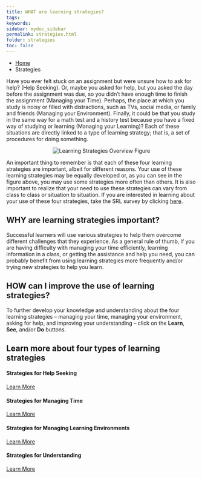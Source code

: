 ```yaml
---
title: WHAT are learning strategies?
tags: 
keywords: 
sidebar: mydoc_sidebar
permalink: strategies.html
folder: strategies
toc: false
---
```


<ul class="breadcrumb">
    <li><a href="index.html">Home</a></li>
    <li class="active">Strategies</li>
</ul>

Have you ever felt stuck on an assignment but were unsure how to ask for help? (Help Seeking). Or, maybe you asked for help, but you asked the day before the assignment was due, so you didn’t have enough time to finish the assignment (Managing your Time). Perhaps, the place at which you study is noisy or filled with distractions, such as TVs, social media, or family and friends (Managing your Environment). Finally, it could be that you study in the same way for a math test and a history test because you have a fixed way of studying or learning (Managing your Learning)? Each of these situations are directly linked to a type of learning strategy; that is, a set of procedures for doing something. 

<center><img src='images/LSOverview.JPG' alt='Learning Strategies Overview Figure' /></center>

An important thing to remember is that each of these four learning strategies are important, albeit for different reasons. Your use of these learning strategies may be equally developed or, as you can see in the figure above, you may use some strategies more often than others. It is also important to realize that your need to use these strategies can vary from class to class or situation to situation. If you are interested in learning about your use of these four strategies, take the SRL survey by clicking <a href="https://demo.daacs.net/">here</a>.

## WHY are learning strategies important?

Successful learners will use various strategies to help them overcome different challenges that they experience. As a general rule of thumb, if you are having difficulty with managing your time efficiently, learning information in a class, or getting the assistance and help you need, you can probably benefit from using learning strategies more frequently and/or trying new strategies to help you learn.  

## HOW can I improve the use of learning strategies?
To further develop your knowledge and understanding about the four learning strategies – managing your time, managing your environment, asking for help, and improving your understanding – click on the **Learn**, **See**, and/or **Do** buttons.

<div class="row">
         <div class="col-lg-12">
             <h2 class="page-header">Learn more about four types of learning strategies</h2>
         </div>
         <div class="col-md-3 col-sm-6">
             <div class="panel panel-default text-center">
                 <div class="panel-heading">
                     <span class="fa-stack fa-5x">
                           <i class="fa fa-circle fa-stack-2x text-primary"></i>
                           <i class="fa fa-user-plus fa-stack-1x fa-inverse"></i>
                     </span>
                 </div>
                 <div class="panel-body">
                     <h4>Strategies for Help Seeking</h4>
                     <p></p>
                     <a href="help_seeking.html" class="btn btn-primary">Learn More</a>
                 </div>
             </div>
         </div>
         <div class="col-md-3 col-sm-6">
             <div class="panel panel-default text-center">
                 <div class="panel-heading">
                     <span class="fa-stack fa-5x">
                           <i class="fa fa-circle fa-stack-2x text-primary"></i>
                           <i class="fa fa-users fa-stack-1x fa-inverse"></i>
                     </span>
                 </div>
                 <div class="panel-body">
                     <h4>Strategies for Managing Time</h4>
                     <p></p>
                     <a href="managing_time.html" class="btn btn-primary">Learn More</a>
                 </div>
             </div>
         </div>
         <div class="col-md-3 col-sm-6">
             <div class="panel panel-default text-center">
                 <div class="panel-heading">
                     <span class="fa-stack fa-5x">
                           <i class="fa fa-circle fa-stack-2x text-primary"></i>
                           <i class="fa fa-edit fa-stack-1x fa-inverse"></i>
                     </span>
                 </div>
                 <div class="panel-body">
                     <h4>Strategies for Managing Learning Environments</h4>
                     <p></p>
                     <a href="managing_environment.html" class="btn btn-primary">Learn More</a>
                 </div>
             </div>
         </div>
         <div class="col-md-3 col-sm-6">
             <div class="panel panel-default text-center">
                 <div class="panel-heading">
                     <span class="fa-stack fa-5x">
                           <i class="fa fa-circle fa-stack-2x text-primary"></i>
                           <i class="fa fa-sliders fa-stack-1x fa-inverse"></i>
                     </span>
                 </div>
                 <div class="panel-body">
                     <h4>Strategies for Understanding</h4>
                     <p></p>
                     <a href="understanding.html" class="btn btn-primary">Learn More</a>
                 </div>
             </div>
         </div>
</div>
